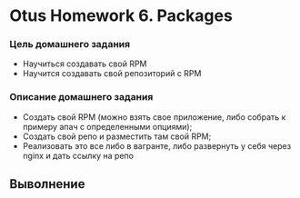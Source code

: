 # Otus Homework 6. Packages
### Цель домашнего задания
- Научиться создавать свой RPM
- Научится создавать свой репозиторий с RPM
### Описание домашнего задания
- Создать свой RPM (можно взять свое приложение, либо собрать к примеру апач с определенными опциями);
- Создать свой репо и разместить там свой RPM;
- Реализовать это все либо в вагранте, либо развернуть у себя через nginx и дать ссылку на репо
## Выволнение
